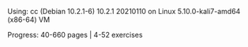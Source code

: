 Using: cc (Debian 10.2.1-6) 10.2.1 20210110 on Linux 5.10.0-kali7-amd64 (x86-64) VM

Progress: 40-660 pages | 4-52 exercises